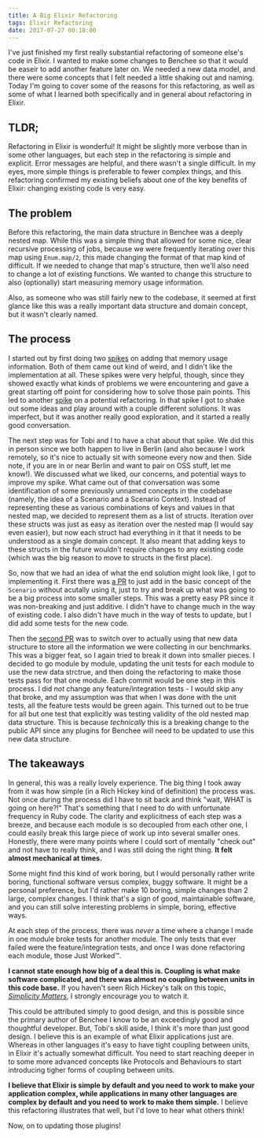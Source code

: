 ```yaml
---
title: A Big Elixir Refactoring 
tags: Elixir Refactoring 
date: 2017-07-27 00:18:00
---
```


I've just finished my first really substantial refactoring of someone else's
code in Elixir. I wanted to make some changes to Benchee so that it would be
easeir to add another feature later on. We needed a new data model, and there
were some concepts that I felt needed a little shaking out and naming.
Today I'm going to cover some of the reasons for this refactoring, as well as
some of what I learned both specifically and in general about refactoring
in Elixir.

## TLDR;

Refactoring in Elixir is wonderful! It might be slightly more verbose than in
some other languages, but each step in the refactoring is simple and explicit.
Error messages are helpful, and there wasn't a single difficult. In my eyes,
more simple things is preferable to fewer complex things, and this refactoring
confirmed my existing beliefs about one of the key benefits of Elixir: changing
existing code is very easy.

## The problem

Before this refactoring, the main data structure in Benchee was a deeply nested
map. While this was a simple thing that allowed for some nice, clear recursive
processing of jobs, because we were frequently iterating over this map using
`Enum.map/2`, this made changing the format of that map kind of difficult. If we
needed to change that map's structure, then we'll also need to change a lot of
existing functions. We wanted to change this structure to also (optionally) start
measuring memory usage information.

Also, as someone who was still fairly new to the codebase, it seemed at first
glance like this was a really important data structure and domain concept, but
it wasn't clearly named.

## The process

I started out by first doing two [spikes](https://github.com/PragTob/benchee/pull/86)
on adding that memory usage information. Both of them came out kind of weird,
and I didn't like the implementation at all. These spikes were very helpful,
though, since they showed exactly what kinds of problems we were encountering
and gave a great starting off point for considering how to solve those pain
points. This led to another [spike](https://github.com/PragTob/benchee/pull/93)
on a potential refactoring. In that spike I got to shake out some ideas and play
around with a couple different solutions. It was imperfect, but it was another
really good exploration, and it started a really good conversation.

The next step was for Tobi and I to have a chat about that spike. We did this in
person since we both happen to live in Berlin (and also because I work remotely,
so it's nice to actually sit with someone every now and then. Side note, if you
are in or near Berlin and want to pair on OSS stuff, let me know!).
We discussed what we liked, our concerns, and potential ways to improve my spike.
What came out of that conversation was some identification of some previously
unnamed concepts in the codebase (namely, the idea of a Scenario and a Scenario
Context). Instead of representing these as various combinations of keys and
values in that nested map, we decided to represent them as a list of structs.
Iteration over these structs was just as easy as iteration over the nested map
(I would say even easier), but now each struct had everything in it that it
needs to be understood as a single domain concept. It also meant that adding 
keys to these structs in the future wouldn't require changes to any existing
code (which was the big reason to move to structs in the first place).

So, now that we had an idea of what the end solution might look like, I got to
implementing it. First there was [a PR](https://github.com/PragTob/benchee/pull/95)
to just add in the basic concept of the `Scenario` without acutally using it,
just to try and break up what was going to be a big process into some smaller
steps. This was a pretty easy PR since it was non-breaking and just additive.
I didn't have to change much in the way of existing code. I also didn't have
much in the way of tests to update, but I did add some tests for the new code.

Then the [second PR](https://github.com/PragTob/benchee/pull/96) was to switch
over to actually using that new data structure to store all the information we
were collecting in our benchmarks. This was a bigger feat, so I again tried to
break it down into smaller pieces. I decided to go module by module,
updating the unit tests for each module to use the new data strctrue, and then
doing the refactoring to make those tests pass for that one module. Each commit
would be one step in this process.
I did _not_ change any feature/integration tests - I would skip any that broke,
and my assumption was that when I was done with the unit tests, all the feature
tests would be green again. This turned out to be true for all but one test that
explicitly was testing validity of the old nested map data structure. This is
because _technically_ this is a breaking change to the public API since any
plugins for Benchee will need to be updated to use this new data structure.

## The takeaways

In general, this was a really lovely experience. The big thing I took away from
it was how simple (in a Rich Hickey kind of definition) the process was. Not
once during the process did I have to sit back and think "wait, WHAT is going on
here?!" That's something that I need to do with unfortunate frequency in Ruby
code. The clarity and explicitness of each step was a breeze, and because each
module is so decoupled from each other one, I could easily break
this large piece of work up into several smaller ones. Honestly, there were many
points where I could sort of mentally "check out" and not have to really think, and I was
still doing the right thing. **It felt almost mechanical at times.**

Some might find this kind of work boring, but I would personally rather write
boring, functional software versus complex, buggy software. It might be a
personal preference, but I'd rather make 10 boring, simple changes than 2 large,
complex changes. I think that's a sign of good, maintainable software, and you
can still solve interesting problems in simple, boring, effective ways.

At each step of the process, there was _never_ a time where a change I made in
one module broke tests for another module. The only tests that ever failed were the
feature/integration tests, and once I was done refactoring each module,
those Just Worked™.

**I cannot state enough how big of a deal this is. Coupling is what make software
complicated, and there was almost no coupling between units in this code base.**
If you haven't seen Rich Hickey's talk on this topic, [_Simplicity Matters_](https://www.youtube.com/watch?v=rI8tNMsozo0),
I strongly encourage you to watch it.

This could be attributed simply to good design, and this is possible since the
primary author of Benchee I know to be an exceedingly good and thoughtful
developer. But, Tobi's skill aside, I think it's more than just good design. I
believe this is an example of what Elixir applications just are. Whereas in
other languages it's easy to have tight coupling between units, in Elixir it's
actually somewhat difficult. You need to start reaching deeper in to some more
advanced concepts like Protocols and Behaviours to start introducing tigher
forms of coupling between units.

**I believe that Elixir is simple by default and you need to work to make your
application complex, while applications in many other languages are complex by default
and you need to work to make them simple.** I believe this
refactoring illustrates that well, but I'd love to hear what others think!

Now, on to updating those plugins!
